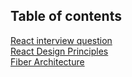 ## Table of contents
[React interview question](./interview_question.md)  
[React Design Principles](https://reactjs.org/docs/design-principles.html)  
[Fiber Architecture](https://github.com/acdlite/react-fiber-architecture)  
